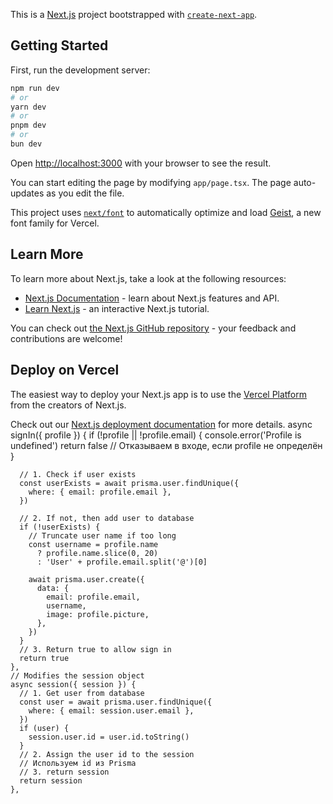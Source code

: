This is a [Next.js](https://nextjs.org) project bootstrapped with [`create-next-app`](https://nextjs.org/docs/app/api-reference/cli/create-next-app).

## Getting Started

First, run the development server:

```bash
npm run dev
# or
yarn dev
# or
pnpm dev
# or
bun dev
```

Open [http://localhost:3000](http://localhost:3000) with your browser to see the result.

You can start editing the page by modifying `app/page.tsx`. The page auto-updates as you edit the file.

This project uses [`next/font`](https://nextjs.org/docs/app/building-your-application/optimizing/fonts) to automatically optimize and load [Geist](https://vercel.com/font), a new font family for Vercel.

## Learn More

To learn more about Next.js, take a look at the following resources:

- [Next.js Documentation](https://nextjs.org/docs) - learn about Next.js features and API.
- [Learn Next.js](https://nextjs.org/learn) - an interactive Next.js tutorial.

You can check out [the Next.js GitHub repository](https://github.com/vercel/next.js) - your feedback and contributions are welcome!

## Deploy on Vercel

The easiest way to deploy your Next.js app is to use the [Vercel Platform](https://vercel.com/new?utm_medium=default-template&filter=next.js&utm_source=create-next-app&utm_campaign=create-next-app-readme) from the creators of Next.js.

Check out our [Next.js deployment documentation](https://nextjs.org/docs/app/building-your-application/deploying) for more details.
async signIn({ profile }) {
if (!profile || !profile.email) {
console.error('Profile is undefined')
return false // Отказываем в входе, если profile не определён
}

      // 1. Check if user exists
      const userExists = await prisma.user.findUnique({
        where: { email: profile.email },
      })

      // 2. If not, then add user to database
      if (!userExists) {
        // Truncate user name if too long
        const username = profile.name
          ? profile.name.slice(0, 20)
          : 'User' + profile.email.split('@')[0]

        await prisma.user.create({
          data: {
            email: profile.email,
            username,
            image: profile.picture,
          },
        })
      }
      // 3. Return true to allow sign in
      return true
    },
    // Modifies the session object
    async session({ session }) {
      // 1. Get user from database
      const user = await prisma.user.findUnique({
        where: { email: session.user.email },
      })
      if (user) {
        session.user.id = user.id.toString()
      }
      // 2. Assign the user id to the session
      // Используем id из Prisma
      // 3. return session
      return session
    },
